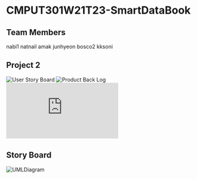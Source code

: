 # CMPUT301W21T23-SmartDataBook

## Team Members

nabi1
natnail
amak
junhyeon
bosco2
kksoni

## Project 2

![User Story Board](https://github.com/CMPUT301W21T23/CMPUT301W21T23-SmartDataBook/tree/main/ProjectPreparation/StoryBoard)
![Product Back Log](https://github.com/bosco4/CMPUT301W21T23-SmartDataBook/issues)
![UML Diagram](https://github.com/CMPUT301W21T23/CMPUT301W21T23-SmartDataBook/blob/main/ProjectPreparation/UMLDiagram/UML.pdf)


## Story Board

![UMLDiagram](https://github.com/bosco4/CMPUT301W21T23-SmartDataBook/blob/main/ProjectPreparation/UMLDiagram/UML_Prep.png)
